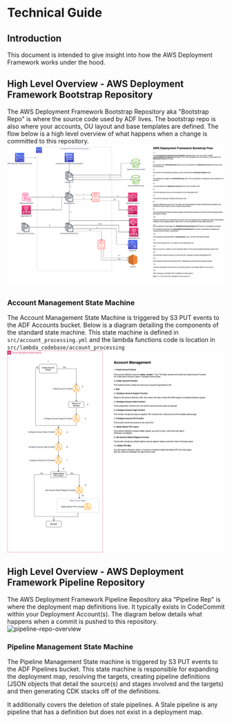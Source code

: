 # Technical Guide
## Introduction
This document is intended to give insight into how the AWS Deployment Framework works under the hood. 

## High Level Overview - AWS Deployment Framework Bootstrap Repository
The AWS Deployment Framework Bootstrap Repository aka "Bootstrap Repo" is where the source code used by ADF lives. The bootstrap repo is also where your accounts, OU layout and base templates are defined. 
The flow below is a high level overview of what happens when a change is committed to this repository. 
![bootstrap-repo-overview](./images/TechnicalGuide-BootstrapRepo.png)

### Account Management State Machine 
The Account Management State Machine is triggered by S3 PUT events to the ADF Accounts bucket. 
Below is a diagram detailing the components of the standard state machine. This state machine is defined in `src/account_processing.yml` and the lambda functions code is location in `src/lambda_codebase/account_processing`
![account-management-state-machine](./images/TechnicalGuide-AccountManagementStateMachine.drawio.png)


## High Level Overview - AWS Deployment Framework Pipeline Repository
The AWS Deployment Framework Pipeline Repository aka "Pipeline Rep" is where the deployment map definitions live. It typically exists in CodeCommit within your Deployment Account(s). 
The diagram below details what happens when a commit is pushed to this repository. 
![pipeline-repo-overview](./images/TechnicalGuide-PipelineRepo.drawio.png)

### Pipeline Management State Machine
The Pipeline Management State machine is triggered by S3 PUT events to the ADF Pipelines bucket. This state machine is responsible for expanding the deployment map, resolving the targets, creating pipeline definitions (JSON objects that detail the source(s) and stages involved and the targets) and then generating CDK stacks off of the definitions. 

It additionally covers the deletion of stale pipelines. A Stale pipeline is any pipeline that has a definition but does not exist in a deployment map. 